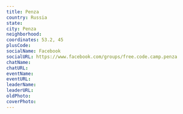 ```yaml
---
title: Penza
country: Russia
state: 
city: Penza
neighborhood: 
coordinates: 53.2, 45
plusCode:
socialName: Facebook
socialURL: https://www.facebook.com/groups/free.code.camp.penza
chatName:
chatURL:
eventName:
eventURL:
leaderName:
leaderURL:
oldPhoto: 
coverPhoto:
---
```

